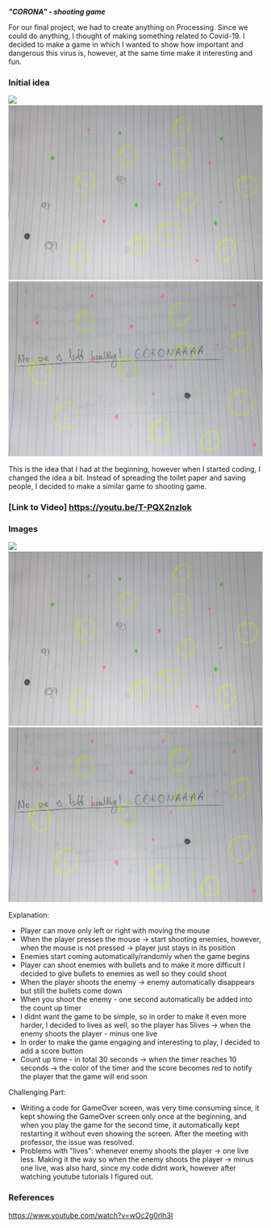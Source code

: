 ***"CORONA" - shooting game***

For our final project, we had to create anything on Processing. Since we could do anything, I thought of making something related to Covid-19. I decided to make a game in which I wanted to show how important and dangerous this virus is, however, at the same time make it interesting and fun. 

### Initial idea

![](corona1.png)
![](corona2.png)
![](corona3.png)

This is the idea that I had at the beginning, however when I started coding, I changed the idea a bit. Instead of spreading the toilet paper and saving people, I decided to make a similar game to shooting game. 

### [Link to Video] https://youtu.be/T-PQX2nzIok


### Images

![](corona1.png)
![](corona2.png)
![](corona3.png)

 Explanation:   
 - Player can move only left or right with moving the mouse 
 - When the player presses the mouse -> start shooting enemies, however, when the mouse is not pressed -> player just stays in its position 
- Enemies start coming automatically/randomly when the game begins
- Player can shoot enemies with bullets and to make it more difficult I decided to give bullets to enemies as well so they could shoot
 - When the player shoots the enemy -> enemy automatically disappears but still the bullets come down 
 - When you shoot the enemy - one second automatically be added into the count up timer 
 - I didnt want the game to be simple, so in order to make it even more harder, I decided to lives as well, so the player has 5lives -> when the enemy shoots the player - minus one live
 - In order to make the game engaging and interesting to play, I decided to add a score button
 - Count up time - in total 30 seconds -> when the timer reaches 10 seconds -> the color of the timer and the score becomes red to notify the player that the game will end soon 
 
Challenging  Part: 
- Writing a code for GameOver screen, was very time consuming since, it kept showing the GameOver screen only once at the beginning, and when you play the game for the second time, it automatically kept restarting it without even showing the screen.  After the meeting with professor, the issue was resolved.
 - Problems with "lives": whenever enemy shoots the player -> one live less. Making it the way so when the enemy shoots the player -> minus one live, was also hard, since my code didnt work, however after watching youtube tutorials I figured out. 
 
### References
https://www.youtube.com/watch?v=wOc2g0rlh3I


 
